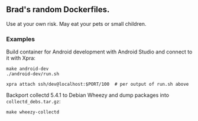 ## Brad's random Dockerfiles.

Use at your own risk. May eat your pets or small children.

### Examples ###

Build container for Android development with Android Studio and
connect to it with Xpra:

    make android-dev
    ./android-dev/run.sh

    xpra attach ssh/dev@localhost:$PORT/100  # per output of run.sh above

Backport collectd 5.4.1 to Debian Wheezy and dump packages into
`collectd_debs.tar.gz`:

    make wheezy-collectd
